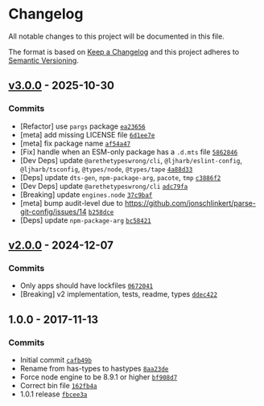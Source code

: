 # Changelog

All notable changes to this project will be documented in this file.

The format is based on [Keep a Changelog](https://keepachangelog.com/en/1.0.0/)
and this project adheres to [Semantic Versioning](https://semver.org/spec/v2.0.0.html).

## [v3.0.0](https://github.com/inspect-js/hastypes/compare/v2.0.0...v3.0.0) - 2025-10-30

### Commits

- [Refactor] use `pargs` package [`ea23656`](https://github.com/inspect-js/hastypes/commit/ea23656a8e6f955bc90ae1e7a47785318a018587)
- [meta] add missing LICENSE file [`6d1ee7e`](https://github.com/inspect-js/hastypes/commit/6d1ee7e5c7097713bcd5f19e2a5b62577a1e7b01)
- [meta] fix package name [`af54a47`](https://github.com/inspect-js/hastypes/commit/af54a47b06f62d02481856e6d3e4bfe67d22f747)
- [Fix] handle when an ESM-only package has a `.d.mts` file [`5862846`](https://github.com/inspect-js/hastypes/commit/58628465c59e28ba1f1bc27f6225e10b851ee0dc)
- [Dev Deps] update `@arethetypeswrong/cli`, `@ljharb/eslint-config`, `@ljharb/tsconfig`, `@types/node`, `@types/tape` [`4a88d33`](https://github.com/inspect-js/hastypes/commit/4a88d33b6967ce1e439673c95a163c09e80f8eed)
- [Deps] update `dts-gen`, `npm-package-arg`, `pacote`, `tmp` [`c3886f2`](https://github.com/inspect-js/hastypes/commit/c3886f225977089bd6b85854f79768e4c6bab12c)
- [Dev Deps] update `@arethetypeswrong/cli` [`adc79fa`](https://github.com/inspect-js/hastypes/commit/adc79fa655417990fb86cae4cefb8fddd53ef38a)
- [Breaking] update `engines.node` [`37c9baf`](https://github.com/inspect-js/hastypes/commit/37c9baf2e702c03cfd3e0e1f002bd55f3bf03c92)
- [meta] bump audit-level due to https://github.com/jonschlinkert/parse-git-config/issues/14 [`b258dce`](https://github.com/inspect-js/hastypes/commit/b258dcef92cf0faf6814443e3a0b4b84621a9bf3)
- [Deps] update `npm-package-arg` [`bc58421`](https://github.com/inspect-js/hastypes/commit/bc5842138bb92b1917067726d7402cd1a627a3f1)

## [v2.0.0](https://github.com/inspect-js/hastypes/compare/1.0.0...v2.0.0) - 2024-12-07

### Commits

- Only apps should have lockfiles [`0672041`](https://github.com/inspect-js/hastypes/commit/06720419048f728b217837168f2ff329507695bb)
- [Breaking] v2 implementation, tests, readme, types [`ddec422`](https://github.com/inspect-js/hastypes/commit/ddec422a9e4969d8ef4362f45b426902ab04af4f)

## 1.0.0 - 2017-11-13

### Commits

- Initial commit [`cafb49b`](https://github.com/inspect-js/hastypes/commit/cafb49b7292b7a85e4aeeccfd9f0c9425b1be8a1)
- Rename from has-types to hastypes [`8aa23de`](https://github.com/inspect-js/hastypes/commit/8aa23deb28fbf0ada1bb47b4f1ff70b3c11847ee)
- Force node engine to be 8.9.1 or higher [`bf908d7`](https://github.com/inspect-js/hastypes/commit/bf908d7a1a0fcab39e22b0f408668df514839ee6)
- Correct bin file [`162fb4a`](https://github.com/inspect-js/hastypes/commit/162fb4af78f9cad3a2f4176d0595f081ef0143a0)
- 1.0.1 release [`fbcee3a`](https://github.com/inspect-js/hastypes/commit/fbcee3a04ae4a861a1a6a0d46f8a45dd1a6b4d46)
